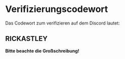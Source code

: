 # Verifizierungscodewort

Das Codewort zum verifizieren auf dem Discord lautet: 

## RICKASTLEY

**Bitte beachte die Großschreibung!**
